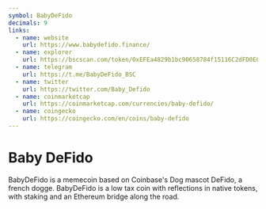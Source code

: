 ```yaml
---
symbol: BabyDeFido
decimals: 9
links:
  - name: website
    url: https://www.babydefido.finance/
  - name: explorer
    url: https://bscscan.com/token/0xEFEa4829b1bc90658784f15116C2dFD0E0929B0d
  - name: telegram
    url: https://t.me/BabyDeFido_BSC
  - name: twitter
    url: https://twitter.com/Baby_Defido
  - name: coinmarketcap
    url: https://coinmarketcap.com/currencies/baby-defido/
  - name: coingecko
    url: https://coingecko.com/en/coins/baby-defido
---
```


# Baby DeFido

BabyDeFido is a memecoin based on Coinbase's Dog mascot DeFido, a french dogge. BabyDeFido is a low tax coin with reflections in native tokens, with staking and an Ethereum bridge along the road.
